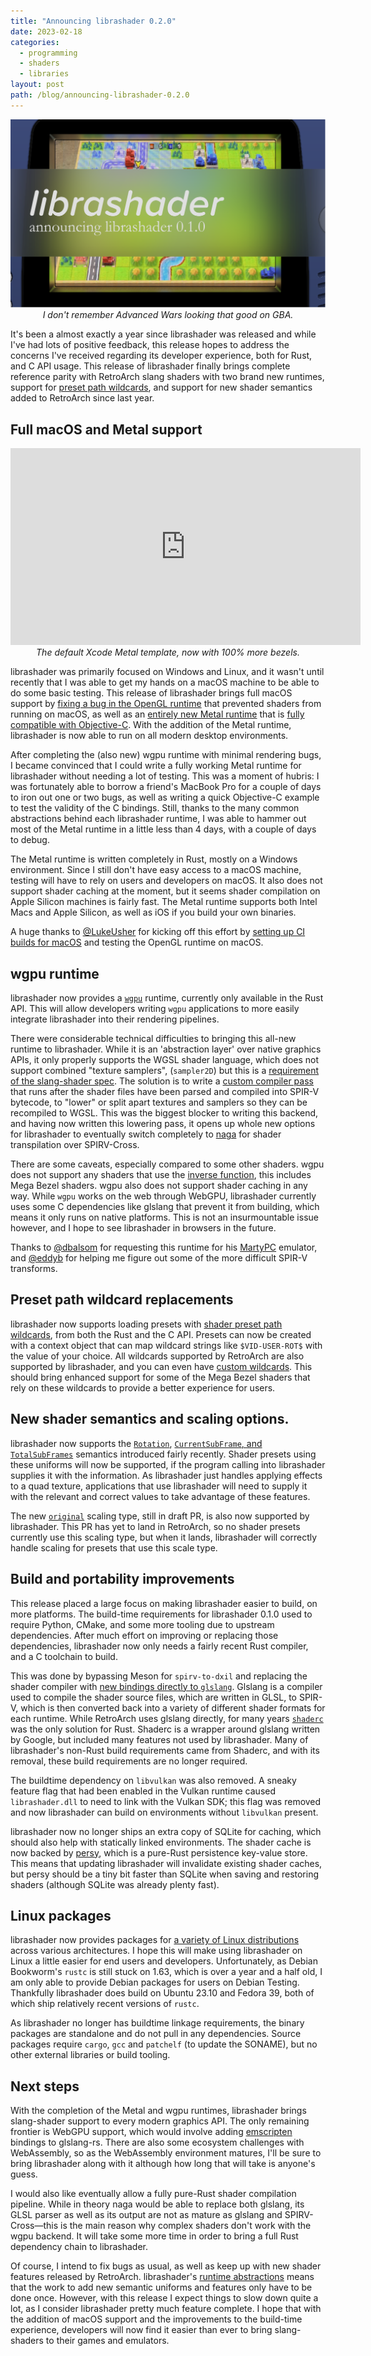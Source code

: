 ```yaml
---
title: "Announcing librashader 0.2.0"
date: 2023-02-18
categories:
  - programming
  - shaders
  - libraries
layout: post
path: /blog/announcing-librashader-0.2.0
---
```


<!-- ![](librashader-hero.svg) -->

<p align="center">
  <img src="librashader-1.0.svg" />
  <br >
  <em style="font-style: italic;font-size:14px;">I don't remember Advanced Wars looking that good on GBA.</em>
</p>

It's been a almost exactly a year since librashader was released and while I've had lots of positive feedback, this release hopes to address the concerns I've received regarding its developer experience, both for Rust, and C API usage. This release of librashader finally brings complete reference parity with RetroArch
slang shaders with two brand new runtimes, support for [preset path wildcards](https://github.com/libretro/RetroArch/pull/15023), and support for new shader semantics added to RetroArch since last year.

## Full macOS and Metal support

<p align="center">
<iframe width="560" height="315" src="https://www.youtube.com/embed/D4QM6Oc02HI?si=GWE8-73zkH9AimYS&controls=0&autoplay=1" title="librashader cube" frameborder="0" allow="accelerometer; autoplay; clipboard-write; encrypted-media; gyroscope; picture-in-picture; web-share" allowfullscreen></iframe>
  <br >
  <em style="font-style: italic;font-size:14px;">The default Xcode Metal template, now with 100% more bezels.</em>
</p>



librashader was primarily focused on Windows and Linux, and it wasn't until recently that I was able to get my hands on a macOS machine to be able to do some basic testing. This release of librashader brings full macOS support by [fixing a bug in the OpenGL runtime](https://github.com/SnowflakePowered/librashader/pull/44) that prevented shaders from running on macOS, as well as an [entirely new Metal runtime](https://github.com/SnowflakePowered/librashader/pull/38) that is [fully compatible with Objective-C](https://github.com/SnowflakePowered/librashader/blob/master/test/capi-tests/objctest/objctest/Renderer.m). With the addition of the Metal runtime, librashader is now able to run on all modern desktop environments. 

After completing the (also new) wgpu runtime with minimal rendering bugs, I became convinced that I could write a fully working Metal runtime for librashader without needing a lot of testing. This was a moment of hubris: I was fortunately able to borrow a friend's MacBook Pro for a couple of days to iron out one or two bugs, as well as writing a quick Objective-C example to test the validity of the C bindings. Still, thanks to the many common abstractions behind each librashader runtime, I was able to hammer out most of the Metal runtime in a little less than 4 days, with a couple of days to debug.

The Metal runtime is written completely in Rust, mostly on a Windows environment. Since I still don't have easy access to a macOS machine, testing will have to rely on users and developers on macOS. It also does not support shader caching at the moment, but it seems shader compilation on Apple Silicon machines is fairly fast. The Metal runtime supports both Intel Macs and Apple Silicon, as well as iOS if you build your own binaries.

A huge thanks to [@LukeUsher](https://github.com/LukeUsher) for kicking off this effort by [setting up CI builds for macOS](https://github.com/SnowflakePowered/librashader/pull/36) and testing the OpenGL runtime on macOS.


##  wgpu runtime
librashader now provides a [`wgpu`](https://github.com/gfx-rs/wgpu) runtime, currently only available in the Rust API. This will allow developers writing `wgpu` applications to more easily integrate librashader into their rendering pipelines. 

There were considerable technical difficulties to bringing this all-new runtime to librashader. While it is an 'abstraction layer' over native graphics APIs, it only properly supports the WGSL shader language, which does not support combined "texture samplers", (`sampler2D`) but this is a [requirement of the slang-shader spec](https://github.com/libretro/slang-shaders?tab=readme-ov-file#deduce-shader-inputs-by-reflection). The solution is to write a [custom compiler pass](https://github.com/SnowflakePowered/librashader/blob/ba6c32e8587be7f96297b64e70e8a830de452b26/librashader-reflect/src/reflect/naga/spirv_passes/lower_samplers.rs) that runs after the shader files have been parsed and compiled into SPIR-V bytecode, to "lower" or split apart textures and samplers so they can be recompiled to WGSL. This was the biggest blocker to writing this backend, and having now written this lowering pass, it opens up whole new options for librashader to eventually switch completely to [naga](https://github.com/gfx-rs/wgpu/tree/trunk/naga) for shader transpilation over SPIRV-Cross.

There are some caveats, especially compared to some other shaders. wgpu does not support any shaders that use the [inverse function](https://github.com/gfx-rs/wgpu/issues/4330), this includes Mega Bezel shaders. wgpu also does not support shader caching in any way. While `wgpu` works on the web through WebGPU, librashader currently uses some C dependencies like glslang that prevent it from building, which means it only runs on native platforms. This is not an insurmountable issue however, and I hope to see librashader in browsers in the future.

Thanks to [@dbalsom](https://github.com/dbalsom) for requesting this runtime for his [MartyPC](https://github.com/dbalsom/martypc) emulator, and [@eddyb](https://github.com/eddyb) for helping me figure out some of the more difficult SPIR-V transforms.

## Preset path wildcard replacements

librashader now supports loading presets with [shader preset path wildcards](https://github.com/libretro/RetroArch/pull/15023), from both the Rust and the C API. Presets can now be created with a context object that can map wildcard strings like `$VID-USER-ROT$` with the value of your choice. All wildcards supported by RetroArch are also supported by librashader, and you can even have [custom wildcards](https://docs.rs/librashader/0.2.0-rc.2/librashader/presets/context/enum.ContextItem.html). This should bring enhanced support for some of the Mega Bezel shaders that rely on these wildcards to provide a better experience for users.

## New shader semantics and scaling options.

librashader now supports the [`Rotation`](https://github.com/libretro/RetroArch/pull/15136), [`CurrentSubFrame`, and `TotalSubFrames`](https://github.com/libretro/RetroArch/pull/16209) semantics introduced fairly recently. Shader presets using these uniforms will now be supported, if the program calling into librashader supplies it with the information. As librashader just handles applying effects to a quad texture, applications that use librashader will need to supply it with the relevant and correct values to take advantage of these features.


The new [`original`](https://github.com/libretro/RetroArch/pull/15937) scaling type, still in draft PR, is also now supported by librashader. This PR has yet to land in RetroArch, so no shader presets currently use this scaling type, but when it lands, librashader will correctly handle scaling for presets that use this scale type.

## Build and portability improvements

This release placed a large focus on making librashader easier to build, on more platforms. The build-time requirements for librashader 0.1.0 used to require Python, CMake, and some more tooling due to upstream dependencies. After much effort on improving or replacing those dependencies, librashader now only needs a fairly recent Rust compiler, and a C toolchain to build.

This was done by bypassing Meson for `spirv-to-dxil` and replacing the shader compiler with [new bindings directly to `glslang`](https://crates.io/crates/glslang). Glslang is a compiler used to compile the shader source files, which are written in GLSL, to SPIR-V, which is then converted back into a variety of different
shader formats for each runtime. While RetroArch uses glslang directly, for many years [`shaderc`](https://crates.io/crates/shaderc) was the only solution for Rust. Shaderc is a wrapper around glslang written by Google, but included many features not used by librashader. Many of librashader's non-Rust build requirements came from Shaderc, and with its removal, these build requirements are no longer required.

The buildtime dependency on `libvulkan` was also removed. A sneaky feature flag that had been enabled in the Vulkan runtime caused `librashader.dll` to need to link with the Vulkan SDK; this flag was removed and now librashader can build on environments without `libvulkan` present.

librashader now no longer ships an extra copy of SQLite for caching, which should also help with statically linked environments. The shader cache is now backed by [persy](https://docs.rs/persy/1.4.7/persy/index.html), which is a pure-Rust persistence key-value store. This means that updating librashader will invalidate existing shader caches, but persy should be a tiny bit faster than SQLite when saving and restoring shaders (although SQLite was already plenty fast).

## Linux packages

librashader now provides packages for [a variety of Linux distributions](https://software.opensuse.org//download.html?project=home%3Achyyran%3Alibrashader&package=librashader) across various architectures. I hope this will make using librashader on Linux a little easier for end users and developers. Unfortunately, as Debian Bookworm's `rustc` is still stuck on 1.63, which is over a year and a half old, I am only able to provide Debian packages for users on Debian Testing. Thankfully librashader does build on Ubuntu 23.10 and Fedora 39, both of which ship relatively recent versions of `rustc`. 

As librashader no longer has buildtime linkage requirements, the binary packages are standalone and do not pull in any dependencies. Source packages require `cargo`, `gcc` and `patchelf` (to update the SONAME), but no other external libraries or build tooling. 

## Next steps

With the completion of the Metal and wgpu runtimes, librashader brings slang-shader support to every modern graphics API. The only remaining frontier is WebGPU support, which would involve adding [emscripten](https://emscripten.org/) bindings to glslang-rs. There are also some ecosystem challenges with WebAssembly, so as the WebAssembly environment matures, I'll be sure to bring librashader along with it although how long that will take is anyone's guess. 

I would also like eventually allow a fully pure-Rust shader compilation pipeline. While in theory naga would be able to replace both glslang, its GLSL parser as well as its output are not as mature as glslang and SPIRV-Cross&mdash;this is the main reason why complex shaders don't work with the wgpu backend. It will take some more time in order to bring a full Rust dependency chain to librashader.

Of course, I intend to fix bugs as usual, as well as keep up with new shader features released by RetroArch. librashader's [runtime abstractions](https://docs.rs/librashader-runtime/latest/librashader_runtime/) means that the work to add new semantic uniforms and features only have to be done once. However, with this release I expect things to slow down quite a lot, as I consider librashader pretty much feature complete. I hope that with the addition of macOS support and the improvements to the build-time experience, developers will now find it easier than ever to bring slang-shaders to their games and emulators. 